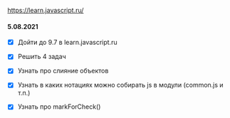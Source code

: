 
https://learn.javascript.ru/

#### 5.08.2021
- [x] Дойти до 9.7 в learn.javascript.ru
- [x] Решить 4 задач 
- [x] Узнать про слияние объектов
- [x] Узнать в каких нотациях можно собирать js в модули (common.js и т.п.)
- [x] Узнать про markForCheck() 


